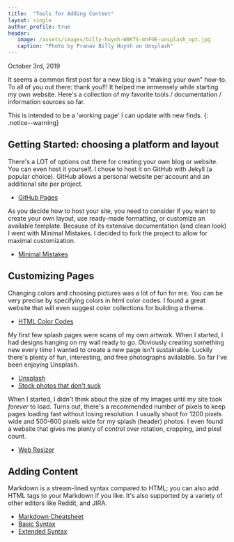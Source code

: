 ```yaml
---
title:  "Tools for Adding Content"
layout: single
author_profile: true
header:
   image: /assets/images/billy-huynh-W8KTS-mhFUE-unsplash_opt.jpg
   caption: "Photo by Pranav Billy Huynh on Unsplash"
---
```


October 3rd, 2019

It seems a common first post for a new blog is a "making your own" how-to. To all of you out there: thank you!!! It helped me immensely while starting my own website. Here's a collection of my favorite tools / documentation / information sources so far.

This is intended to be a 'working page' I can update with new finds.
{: .notice--warning}

## Getting Started: choosing a platform and layout

There's a LOT of options out there for creating your own blog or website. You can even host it yourself. I chose to host it on GitHub with Jekyll (a popular choice). GitHub allows a personal website per account and an additional site per project.
- [GitHub Pages](https://pages.github.com/)

As you decide how to host your site, you need to consider if you want to create your own layout, use ready-made formatting, or customize an available template. Because of its extensive documentation (and clean look) I went with Minimal Mistakes. I decided to fork the project to allow for maximal customization.
- [Minimal Mistakes](https://mmistakes.github.io/minimal-mistakes/)

## Customizing Pages

Changing colors and choosing pictures was a lot of fun for me. You can be very precise by specifying colors in html color codes. I found a great website that will even suggest color collections for building a theme.
- [HTML Color Codes](https://htmlcolorcodes.com/)

My first few splash pages were scans of my own artwork. When I started, I had designs hanging on my wall ready to go. Obviously creating something new every time I wanted to create a new page isn't sustainable. Luckily there's plenty of fun, interesting, and free photographs avilalable. So far I've been enjoying Unsplash.
- [Unsplash](https://unsplash.com/)
- [Stock photos that don't suck](https://medium.com/@dustin/stock-photos-that-dont-suck-62ae4bcbe01b)

When I started, I didn't think about the size of my images until my site took _forever_ to load. Turns out, there's a recommended number of pixels to keep pages loading fast without losing resolution. I usually shoot for 1200 pixels wide and 500-600 pixels wide for my splash (header) photos. I even found a website that gives me plenty of control over rotation, cropping, and pixel count.
- [Web Resizer](http://webresizer.com/resizer/)

## Adding Content

Markdown is a stream-lined syntax compared to HTML; you can also add HTML tags to your Markdown if you like. It's also supported by a variety of other editors like Reddit, and JIRA. 
- [Markdown Cheatsheet](https://github.com/adam-p/markdown-here/wiki/Markdown-Cheatsheet)
- [Basic Syntax](https://www.markdownguide.org/basic-syntax/)
- [Extended Syntax](https://www.markdownguide.org/extended-syntax/)

